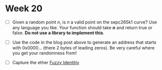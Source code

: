 # Week 20

- [ ]  Given a random point *n*, is *n* a valid point on the sepc265k1 curve? Use any language you like. Your function should take *****n***** and return true or false. ****************************************************************************Do not use a library to implement this****************************************************************************.
- [ ]  Use the code in the blog post above to generate an address that starts with 0x0000… (there 2 bytes of leading zeros). Be very careful where you get your randomness from!
- [ ]  Capture the ether [Fuzzy Identitiy](https://capturetheether.com/challenges/accounts/fuzzy-identity/)


